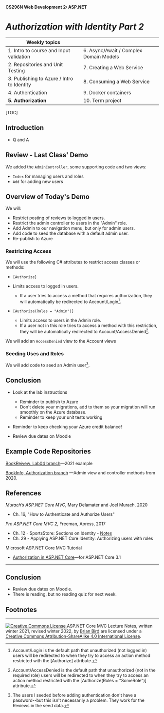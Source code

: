 **CS296N Web Development 2: ASP.NET**                                                                                                         

# *Authorization with Identity Part 2*

| Weekly topics                              |                                        |
| ------------------------------------------ | -------------------------------------- |
| 1. Intro to course and Input validation    | 6. Async/Await / Complex Domain Models |
| 2. Repositories and Unit Testing           | 7. Creating a Web Service              |
| 3. Publishing to Azure / Intro to Identity | 8. Consuming a Web Service             |
| 4. Authentication                          | 9. Docker containers                   |
| **5. Authorization**                       | 10. Term project                       |

[TOC]

## Introduction

- Q and A

## Review - Last Class' Demo

We added the `AdminController`, some supporting code and two views:

- `Index` for managing users and roles
- `Add` for adding new users



## Overview of Today's Demo

We will:

- Restrict posting of reviews to logged in users.
- Restrict the admin controller to users in the "Admin" role.
- Add Admin to our navigation menu, but only for admin users.
- Add code to seed the database with a default admin user.
- Re-publish to Azure



### Restricting Access 

We will use the following C# attributes to restrict access classes or methods:

- `[Authorize]`
- Limits access to logged in users.
  - If a user tries to access a method that requires authorization, they will automatically be redirected to Account/Login[^1]. 

- `[Authorize(Roles = "Admin")]`
  - Limits access to users in the Admin role.
  - If a user not in this role tries to access a method with this restriction, they will be automatically redirected to Account/AccessDenied[^2].


We will add an `AccessDenied` view to the Account views



### Seeding Uses and Roles

We will add code to seed an Admin user[^3].



## Conclusion

- Look at the lab instructions

  - Reminder to publish to Azure
  - Don't delete your migrations, add to them so your migration will run smoothly on the Azure database.
  - Reminder to keep your unit tests working

- Reminder to keep checking your Azure credit balance!

- Review due dates on Moodle



## Example Code Repositories

[BookReivew, Lab04 branch](https://github.com/LCC-CIT/CS296N-Winter2021LabExample/tree/Lab04)&mdash;2021 example

[BookInfo, Authorization branch](https://github.com/ProfBird/BookInfo-WebApp-Core3/tree/Authorization) &mdash;Admin view and controller methods from 2020.



## References

*Murach’s ASP.NET Core MVC*, Mary Delamater and Joel Murach, 2020

- Ch. 16, "How to Authenticate and Authorize Users"

*Pro ASP.NET Core MVC 2*, Freeman, Apress, 2017

- Ch. 12 - SportsStore: Sections on Identity - [Notes](SportsStoreCh12.html)
- Ch. 29 - Applying ASP.NET Core Identity: Authorizing users with roles 

Microsoft ASP.NET Core MVC Tutorial 

- [Authorization in ASP.NET Core](https://docs.microsoft.com/en-us/aspnet/core/security/authorization/)&mdash;for ASP.NET Core 3.1 

------

## Conclusion

- Review due dates on Moodle.
- There is reading, but no reading quiz for next week.



## Footnotes

[^1]: Account/Login is the default path that unauthorized (not logged in) users will be redirected to when they try to access an action method restricted with the [Authorize] attribute. 
[^2]: Account/AccessDenied is the default path that unauthorized (not in the required role) users will be redirected to when they try to access an action method restricted with the [Authorize(Roles = "SomeRole")] attribute.
[^3]: The users I seeded before adding authentication don't have a password--but this isn't necessarily a problem. They work for the Reviews in the seed data. 





------

[![Creative Commons License](https://i.creativecommons.org/l/by-sa/4.0/88x31.png) ](http://creativecommons.org/licenses/by-sa/4.0/)
ASP.NET Core MVC Lecture Notes, written winter 2021, revised winter 2022, by [Brian Bird](https://profbird.dev) are licensed under a [Creative Commons Attribution-ShareAlike 4.0 International License](http://creativecommons.org/licenses/by-sa/4.0/). 